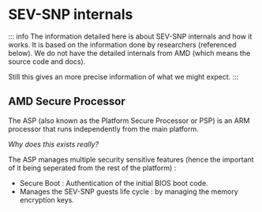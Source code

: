 # SEV-SNP internals

::: info 
The information detailed here is about SEV-SNP internals and how it works. 
It is based on the information done by researchers (referenced below).
We do not have the detailed internals from AMD (which means the source code and docs). 

Still this gives an more precise information of what we might expect. 
::: 

## AMD Secure Processor 
The ASP (also known as the Platform Secure Processor or PSP) is an ARM processor that runs independently from the main platform. 

*Why does this exists really?*

The ASP manages multiple security sensitive features (hence the important of it being seperated from the rest of the platform) :
- Secure Boot : Authentication of the initial BIOS boot code. 
- Manages the SEV-SNP guests life cycle : by managing the memory encryption keys.